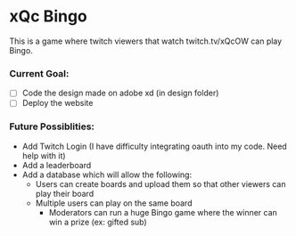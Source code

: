 # xQc Bingo
This is a game where twitch viewers that watch twitch.tv/xQcOW can play Bingo.

### Current Goal:
- [ ] Code the design made on adobe xd (in design folder)
- [ ] Deploy the website

### Future Possiblities:
- Add Twitch Login (I have difficulty integrating oauth into my code. Need help with it)
- Add a leaderboard
- Add a database which will allow the following:
  - Users can create boards and upload them so that other viewers can play their board
  - Multiple users can play on the same board
    - Moderators can run a huge Bingo game where the winner can win a prize (ex: gifted sub)
